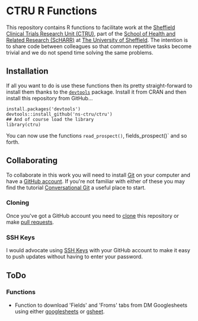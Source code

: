 # CTRU R Functions

This repository contains R functions to facilitate work at the [Sheffield Clinical Trials Research Unit (CTRU)](https://www.shef.ac.uk/scharr/sections/dts/ctru), part of the [School of Health and Related Research (ScHARR)](http://www.sheffield.ac.uk/scharr) at [The University of Sheffield](http://www.sheffield.ac.uk/).  The intention is to share code between colleagues so that common repetitive tasks become trivial and we do not spend time solving the same problems.

## Installation

If all you want to do is use these functions then its pretty straight-forward to install them thanks to the [`devtools`](https://cran.r-project.org/web/packages/devtools/index.html) package.  Install it from CRAN and then install this repository from GitHub...

```
install.packages('devtools')
devtools::install_github('ns-ctru/ctru')
## And of course load the library
library(ctru)
```

You can now use the functions `read_prospect()`, fields_prospect()` and so forth.

## Collaborating

To collaborate in this work you will need to install [Git](https://git-scm.com) on your computer and have a [GitHub account](https://www.github.com/join).  If you're not familiar with either of these you may find the tutorial [Conversational Git](http://blog.anvard.org/conversational-git/) a useful place to start.

### Cloning

Once you've got a GitHub account you need to [clone](https://git-scm.com/docs/git-clone) this repository or make [pull requests](https://git-scm.com/docs/git-pull).

### SSH Keys

I would advocate using [SSH Keys](https://help.github.com/articles/generating-an-ssh-key/) with your GitHub account to make it easy to push updates without having to enter your password.


## ToDo

### Functions

* Function to download 'Fields' and 'Froms' tabs from DM Googlesheets using either [googlesheets](https://cran.r-project.org/web/packages/googlesheets/index.html) or [gsheet](https://cran.r-project.org/web/packages/gsheet/index.html).
